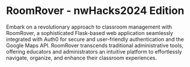# RoomRover - nwHacks2024 Edition
Embark on a revolutionary approach to classroom management with RoomRover, a sophisticated Flask-based web application seamlessly integrated with Auth0 for secure and user-friendly authentication and the Google Maps API. RoomRover transcends traditional administrative tools, offering educators and administrators an intuitive platform to effortlessly navigate, organize, and enhance their classroom experiences.
